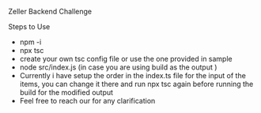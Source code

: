Zeller Backend Challenge

Steps to Use
 - npm -i
 - npx tsc
 - create your own tsc config file or use the one provided in sample
 - node src/index.js (in case you are using build as the output )
 - Currently i have setup the order in the index.ts file for the input of the items, you can change it there and run npx tsc again before running the build for the modified output
 - Feel free to reach our for any clarification
